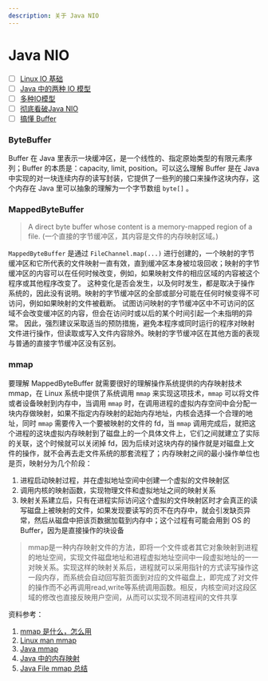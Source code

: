 ```yaml
---
description: 关于 Java NIO
---
```


# Java NIO

* [ ] [Linux IO 基础](https://xie.infoq.cn/article/0e36ad9712c8d9ad8f7a7c570)
* [ ] [Java 中的两种 IO 模型](https://xie.infoq.cn/article/e8ab7c9020253b83355c10661)
* [ ] [多种IO模型](https://xie.infoq.cn/article/1f44643161e1666b6a30b85e7)
* [ ] [彻底看破Java NIO](https://xie.infoq.cn/article/b9baa25c9d506e4a1cb459fe0?y=qun0522)
* [ ] [搞懂 Buffer](https://xie.infoq.cn/article/9e57819677d77f9a34852f6e9)

### ByteBuffer

Buffer 在 Java 里表示一块缓冲区，是一个线性的、指定原始类型的有限元素序列；Buffer 的本质是：capacity, limit, position。可以这么理解 Buffer 是在 Java 中实现的对一块连续内存的读写封装，它提供了一些列的接口来操作这块内存，这个内存在 Java 里可以抽象的理解为一个字节数组 `byte[]` 。

### MappedByteBuffer

> A direct byte buffer whose content is a memory-mapped region of a file. \(一个直接的字节缓冲区，其内容是文件的内存映射区域。\)

`MappedByteBuffer` 是通过 `FileChannel.map(...)` 进行创建的，一个映射的字节缓冲区和它所代表的文件映射一直有效，直到缓冲区本身被垃圾回收；映射的字节缓冲区的内容可以在任何时候改变，例如，如果映射文件的相应区域的内容被这个程序或其他程序改变了。 这种变化是否会发生，以及何时发生，都是取决于操作系统的，因此没有说明。映射的字节缓冲区的全部或部分可能在任何时候变得不可访问，例如如果映射的文件被截断。 试图访问映射的字节缓冲区中不可访问的区域不会改变缓冲区的内容，但会在访问时或以后的某个时间引起一个未指明的异常。 因此，强烈建议采取适当的预防措施，避免本程序或同时运行的程序对映射文件进行操作，但读取或写入文件内容除外。映射的字节缓冲区在其他方面的表现与普通的直接字节缓冲区没有区别。

### mmap

要理解 MappedByteBuffer 就需要很好的理解操作系统提供的内存映射技术 mmap，在 Linux 系统中提供了系统调用 `mmap` 来实现这项技术，`mmap` 可以将文件或者设备映射到内存中，当调用 `mmap` 时，在调用进程的虚拟内存空间中会分配一块内存做映射，如果不指定内存映射的起始内存地址，内核会选择一个合理的地址，同时 `mmap` 需要传入一个要被映射的文件的 fd，当 `mmap` 调用完成后，就把这个进程的这块虚拟内存映射到了磁盘上的一个具体文件上，它们之间就建立了实际的关联，这个时候就可以关闭掉 fd，因为后续对这块内存的操作就是对磁盘上文件的操作，就不会再去走文件系统的那套流程了；内存映射之间的最小操作单位也是页，映射分为几个阶段：

1. 进程启动映射过程，并在虚拟地址空间中创建一个虚拟的文件映射区
2. 调用内核的映射函数，实现物理文件和虚拟地址之间的映射关系
3. 映射关系建立后，只有在进程实际访问这个虚拟的文件映射区时才会真正的读写磁盘上被映射的文件，如果发现要读写的页不在内存中，就会引发缺页异常，然后从磁盘中把该页数据加载到内存中；这个过程有可能会用到 OS 的 Buffer，因为是直接操作的块设备

> mmap是一种内存映射文件的方法，即将一个文件或者其它对象映射到进程的地址空间，实现文件磁盘地址和进程虚拟地址空间中一段虚拟地址的一一对映关系。实现这样的映射关系后，进程就可以采用指针的方式读写操作这一段内存，而系统会自动回写脏页面到对应的文件磁盘上，即完成了对文件的操作而不必再调用read,write等系统调用函数。相反，内核空间对这段区域的修改也直接反映用户空间，从而可以实现不同进程间的文件共享

资料参考：

1. [mmap 是什么，怎么用](https://www.cnblogs.com/huxiao-tee/p/4660352.html)
2. [Linux man mmap](https://man7.org/linux/man-pages/man2/mmap.2.html)
3. [Java mmap](https://cloud.tencent.com/developer/article/1031860)
4. [Java 中的内存映射](https://leokongwq.github.io/2019/09/12/java-mmap.html) 
5. [Java File mmap 总结](https://blog.csdn.net/zhxdick/article/details/81130102)



